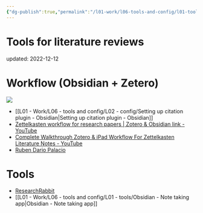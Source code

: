 ```yaml
---
{"dg-publish":true,"permalink":"/l01-work/l06-tools-and-config/l01-tools/tools-for-literature-reviews/","dgPassFrontmatter":true}
---
```



# Tools for literature reviews
updated: 2022-12-12

# Workflow (Obsidian + Zetero)

![](https://pbs.twimg.com/media/Fjof7rzXkAEyn6O?format=jpg&name=large)

- [[L01 - Work/L06 - tools and config/L02 - config/Setting up citation plugin - Obsidian\|Setting up citation plugin - Obsidian]]
- [Zettelkasten workflow for research papers | Zotero & Obsidian link - YouTube](https://www.youtube.com/watch?v=D9ivU_IKO6M&t=31s)
- [Complete Walkthrough Zotero & iPad Workflow For Zettelkasten Literature Notes - YouTube](https://www.youtube.com/watch?v=e7novaC_O_Y)
- [Ruben Dario Palacio](https://twitter.com/rdpalacio/status/1601640985858957312)

# Tools
- [ResearchRabbit](https://www.researchrabbit.ai/)
- [[L01 - Work/L06 - tools and config/L01 - tools/Obsidian - Note taking app\|Obsidian - Note taking app]]